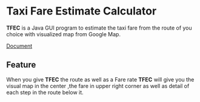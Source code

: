 # Taxi Fare Estimate Calculator

**TFEC** is a Java GUI program to estimate the taxi fare from the route of you choice with visualized map from Google Map.

[Document](https://napnie.github.io/TaxiFareEstimateCalculator/)

## Feature
When you give **TFEC** the route as well as a Fare rate **TFEC** will give you the visual map in the center ,the fare in upper right corner as well as detail of each step in the route below it.
